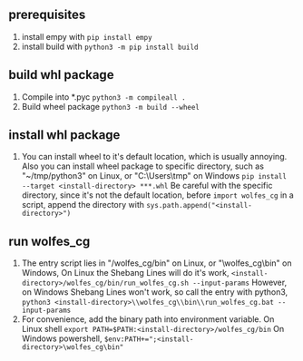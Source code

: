 ## prerequisites
1. install empy with  `pip install empy`
2. install build with `python3 -m pip install build`

## build whl package
1. Compile into *.pyc   `python3 -m compileall .`
2. Build wheel package  `python3 -m build --wheel`

## install whl package
1. You can install wheel to it's default location, which is usually annoying. 
   Also you can install wheel package to specific directory, 
   such as "~/tmp/python3" on Linux, or "C:\\Users\\tmp" on Windows
        `pip install --target <install-directory> ***.whl`
   Be careful with the specific directory, since it's not the default location, 
   before `import wolfes_cg` in a script, append the directory with 
        `sys.path.append("<install-directory>")`

## run wolfes_cg
1. The entry script lies in "<install-directory>/wolfes_cg/bin" on Linux, or "<install-directory>\\wolfes_cg\\bin" on Windows, 
   On Linux the Shebang Lines will do it's work,
        `<install-directory>/wolfes_cg/bin/run_wolfes_cg.sh --input-params`
   However, on Windows Shebang Lines won't work, so call the entry with python3,
        `python3 <install-directory>\\wolfes_cg\\bin\\run_wolfes_cg.bat --input-params`
2. For convenience, add the binary path into environment variable. On Linux shell
        `export PATH=$PATH:<install-directory>/wolfes_cg/bin`
   On Windows powershell,
        `$env:PATH+=";<install-directory>\wolfes_cg\bin"`
